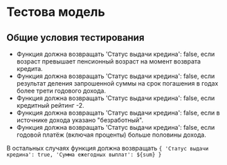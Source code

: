 # Тестова модель

## Общие условия тестирования

- Функция должна возвращать 'Статус выдачи кредина': false, если возраст превышает пенсионный возраст на момент возврата кредита.
- Функция должна возвращать 'Статус выдачи кредина': false, если результат деления запрошенной суммы на срок погашения в годах более трети годового дохода.
- Функция должна возвращать 'Статус выдачи кредина': false, если кредитный рейтинг -2.
- Функция должна возвращать 'Статус выдачи кредина': false, если в источнике дохода указано "безработный".
- Функция должна возвращать 'Статус выдачи кредина': false, если годовой платёж (включая проценты) больше половины дохода. 

В остальных случаях функция должна возвращать ```{ 'Статус выдачи кредина': true, 'Сумма ежегодных выплат': ${sum} }```